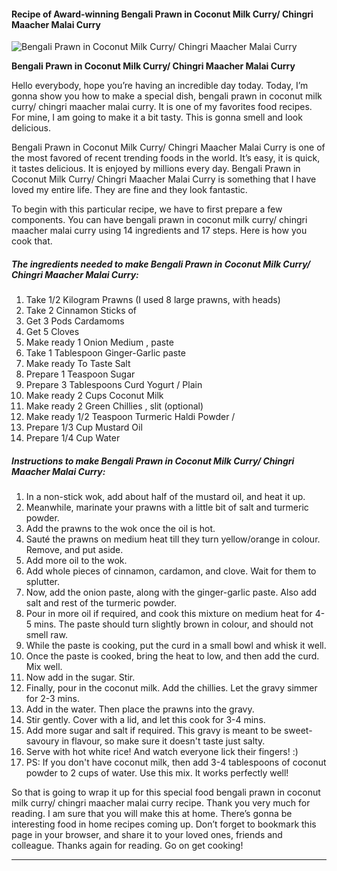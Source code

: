             

#### Recipe of Award-winning Bengali Prawn in Coconut Milk Curry/ Chingri Maacher Malai Curry

![Bengali Prawn in Coconut Milk Curry/ Chingri Maacher Malai Curry](https://img-global.cpcdn.com/recipes/e638f24563f39dae/751x532cq70/bengali-prawn-in-coconut-milk-curry-chingri-maacher-malai-curry-recipe-main-photo.jpg)

**Bengali Prawn in Coconut Milk Curry/ Chingri Maacher Malai Curry**

Hello everybody, hope you’re having an incredible day today. Today, I’m gonna show you how to make a special dish, bengali prawn in coconut milk curry/ chingri maacher malai curry. It is one of my favorites food recipes. For mine, I am going to make it a bit tasty. This is gonna smell and look delicious.

Bengali Prawn in Coconut Milk Curry/ Chingri Maacher Malai Curry is one of the most favored of recent trending foods in the world. It’s easy, it is quick, it tastes delicious. It is enjoyed by millions every day. Bengali Prawn in Coconut Milk Curry/ Chingri Maacher Malai Curry is something that I have loved my entire life. They are fine and they look fantastic.

To begin with this particular recipe, we have to first prepare a few components. You can have bengali prawn in coconut milk curry/ chingri maacher malai curry using 14 ingredients and 17 steps. Here is how you cook that.

##### The ingredients needed to make Bengali Prawn in Coconut Milk Curry/ Chingri Maacher Malai Curry:

1.  Take 1/2 Kilogram Prawns (I used 8 large prawns, with heads)
2.  Take 2 Cinnamon Sticks of
3.  Get 3 Pods Cardamoms
4.  Get 5 Cloves
5.  Make ready 1 Onion Medium , paste
6.  Take 1 Tablespoon Ginger-Garlic paste
7.  Make ready To Taste Salt
8.  Prepare 1 Teaspoon Sugar
9.  Prepare 3 Tablespoons Curd Yogurt / Plain
10.  Make ready 2 Cups Coconut Milk
11.  Make ready 2 Green Chillies , slit (optional)
12.  Make ready 1/2 Teaspoon Turmeric Haldi Powder /
13.  Prepare 1/3 Cup Mustard Oil
14.  Prepare 1/4 Cup Water

##### Instructions to make Bengali Prawn in Coconut Milk Curry/ Chingri Maacher Malai Curry:

1.  In a non-stick wok, add about half of the mustard oil, and heat it up.
2.  Meanwhile, marinate your prawns with a little bit of salt and turmeric powder.
3.  Add the prawns to the wok once the oil is hot.
4.  Sauté the prawns on medium heat till they turn yellow/orange in colour. Remove, and put aside.
5.  Add more oil to the wok.
6.  Add whole pieces of cinnamon, cardamon, and clove. Wait for them to splutter.
7.  Now, add the onion paste, along with the ginger-garlic paste. Also add salt and rest of the turmeric powder.
8.  Pour in more oil if required, and cook this mixture on medium heat for 4-5 mins. The paste should turn slightly brown in colour, and should not smell raw.
9.  While the paste is cooking, put the curd in a small bowl and whisk it well.
10.  Once the paste is cooked, bring the heat to low, and then add the curd. Mix well.
11.  Now add in the sugar. Stir.
12.  Finally, pour in the coconut milk. Add the chillies. Let the gravy simmer for 2-3 mins.
13.  Add in the water. Then place the prawns into the gravy.
14.  Stir gently. Cover with a lid, and let this cook for 3-4 mins.
15.  Add more sugar and salt if required. This gravy is meant to be sweet-savoury in flavour, so make sure it doesn't taste just salty.
16.  Serve with hot white rice! And watch everyone lick their fingers! :)
17.  PS: If you don't have coconut milk, then add 3-4 tablespoons of coconut powder to 2 cups of water. Use this mix. It works perfectly well!

So that is going to wrap it up for this special food bengali prawn in coconut milk curry/ chingri maacher malai curry recipe. Thank you very much for reading. I am sure that you will make this at home. There’s gonna be interesting food in home recipes coming up. Don’t forget to bookmark this page in your browser, and share it to your loved ones, friends and colleague. Thanks again for reading. Go on get cooking!

* * *